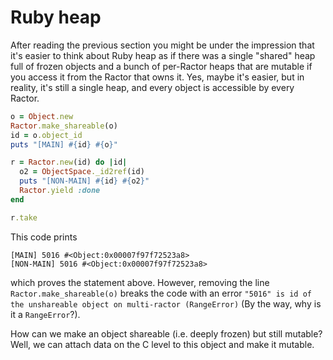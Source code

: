 # Ruby heap

After reading the previous section you might be under the impression that it's easier to think about Ruby heap as if there was a single "shared" heap full of frozen objects and a bunch of per-Ractor heaps that are mutable if you access it from the Ractor that owns it. Yes, maybe it's easier, but in reality, it's still a single heap, and every object is accessible by every Ractor.

```ruby
o = Object.new
Ractor.make_shareable(o)
id = o.object_id
puts "[MAIN] #{id} #{o}"

r = Ractor.new(id) do |id|
  o2 = ObjectSpace._id2ref(id)
  puts "[NON-MAIN] #{id} #{o2}"
  Ractor.yield :done
end

r.take
```

This code prints

```
[MAIN] 5016 #<Object:0x00007f97f72523a8>
[NON-MAIN] 5016 #<Object:0x00007f97f72523a8>
```

which proves the statement above. However, removing the line `Ractor.make_shareable(o)` breaks the code with an error `"5016" is id of the unshareable object on multi-ractor (RangeError)` (By the way, why is it a `RangeError`?).

How can we make an object shareable (i.e. deeply frozen) but still mutable? Well, we can attach data on the C level to this object and make it mutable.
